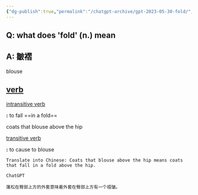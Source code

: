 ```yaml
---
{"dg-publish":true,"permalink":"/chatgpt-archive/gpt-2023-05-30-fold/","noteIcon":"2","created":"","updated":""}
---
```


## Q: what does 'fold' (n.) mean
## A: 皺褶

blouse

## [verb](https://www.merriam-webster.com/dictionary/verb)

[intransitive verb](https://www.merriam-webster.com/dictionary/intransitive)

**:** to fall ==in a fold==

coats that blouse above the hip

[transitive verb](https://www.merriam-webster.com/dictionary/transitive)

**:** to cause to blouse

```
Translate into Chinese: Coats that blouse above the hip means coats that fall in a fold above the hip.

ChatGPT

蓬松在臀部上方的外套意味着外套在臀部上方有一个褶皱。
```